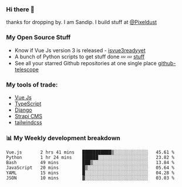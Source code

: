 ### Hi there 👋

thanks for dropping by.
I am Sandip. I build stuff at [@Pixeldust](github.com/pixeldust-in/)

###  **My Open Source Stuff**

 - Know if Vue Js version 3 is released -  [isvue3readyyet](https://github.com/sandiprb/isvue3readyyet)
 - A bunch of Python scripts to get stuff done 💤 💤 [stuff](https://github.com/sandiprb/stuff)
 - See all your starred Github repositories at one single place [github-telescope](https://github.com/sandiprb/github-telescope)



###  **My tools of trade:**
 - [Vue Js](https://github.com/vuejs/vue/)
 - [TypeScript](https://github.com/microsoft/TypeScript)
 - [Django](github.com/django/django)
 - [Strapi CMS](github.com/strapi/strapi)
 - [tailwindcss](https://github.com/tailwindlabs/tailwindcss)


###  📊 **My Weekly development breakdown**
<!--START_SECTION:waka-->

```text
Vue.js       2 hrs 41 mins   ███████████▒░░░░░░░░░░░░░   45.61 %
Python       1 hr 24 mins    ██████░░░░░░░░░░░░░░░░░░░   23.82 %
Bash         49 mins         ███▒░░░░░░░░░░░░░░░░░░░░░   13.84 %
JavaScript   20 mins         █▒░░░░░░░░░░░░░░░░░░░░░░░   05.64 %
YAML         15 mins         █░░░░░░░░░░░░░░░░░░░░░░░░   04.28 %
JSON         10 mins         ▓░░░░░░░░░░░░░░░░░░░░░░░░   03.03 %
```

<!--END_SECTION:waka-->
